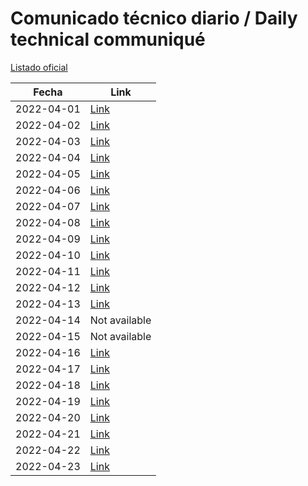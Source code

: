 # Comunicado técnico diario / Daily technical communiqué

[Listado oficial](https://www.gob.mx/salud/documentos/coronavirus-covid19-comunicados-tecnicos-diarios-abril-2022)

| Fecha               | Link        |
| ------------------- | ----------  |
| 2022-04-01 | [Link](https://www.gob.mx/salud/prensa/comunicado-tecnico-diario-covid-19-297835) |
| 2022-04-02 | [Link](https://www.gob.mx/salud/prensa/comunicado-tecnico-diario-covid-19-297838) |
| 2022-04-03 | [Link](https://www.gob.mx/salud/prensa/comunicado-tecnico-diario-covid-19-297842) |
| 2022-04-04 | [Link](https://www.gob.mx/salud/prensa/comunicado-tecnico-diario-covid-19-298516) |
| 2022-04-05 | [Link](https://www.gob.mx/salud/prensa/comunicado-tecnico-diario-covid-19-298598) |
| 2022-04-06 | [Link](https://www.gob.mx/salud/prensa/comunicado-tecnico-diario-covid-19-298677) |
| 2022-04-07 | [Link](https://www.gob.mx/salud/prensa/comunicado-tecnico-diario-covid-19-298762) |
| 2022-04-08 | [Link](https://www.gob.mx/salud/prensa/comunicado-tecnico-diario-covid-19-298894) |
| 2022-04-09 | [Link](https://www.gob.mx/salud/prensa/comunicado-tecnico-diario-covid-19-298916) |
| 2022-04-10 | [Link](https://www.gob.mx/salud/prensa/comunicado-tecnico-diario-covid-19-298937) |
| 2022-04-11 | [Link](https://www.gob.mx/salud/prensa/comunicado-tecnico-diario-covid-19-299022) |
| 2022-04-12 | [Link](https://www.gob.mx/salud/prensa/comunicado-tecnico-diario-covid-19-299113) |
| 2022-04-13 | [Link](https://www.gob.mx/salud/prensa/comunicado-tecnico-diario-covid-19-299258) |
| 2022-04-14 | Not available                                                                     |
| 2022-04-15 | Not available                                                                     |
| 2022-04-16 | [Link](https://www.gob.mx/salud/prensa/comunicado-tecnico-diario-covid-19-299318) |
| 2022-04-17 | [Link](https://www.gob.mx/salud/prensa/comunicado-tecnico-diario-covid-19-299321) |
| 2022-04-18 | [Link](https://www.gob.mx/salud/prensa/comunicado-tecnico-diario-covid-19-299324) |
| 2022-04-19 | [Link](https://www.gob.mx/salud/prensa/comunicado-tecnico-diario-covid-19-299327) |
| 2022-04-20 | [Link](https://www.gob.mx/salud/prensa/comunicado-tecnico-diario-covid-19-299330) |
| 2022-04-21 | [Link](https://www.gob.mx/salud/prensa/comunicado-tecnico-diario-covid-19-299333) |
| 2022-04-22 | [Link](https://www.gob.mx/salud/prensa/comunicado-tecnico-diario-covid-19-299336) |
| 2022-04-23 | [Link](https://www.gob.mx/salud/prensa/comunicado-tecnico-diario-covid-19-299339) |
